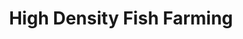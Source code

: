 ---
templateKey: index-page
title: High Density Fish Farming
image: /img/farm_main.jpg
heading: High Density Fish Farming
subheading: Support sustainable fish farming with cutting edge technology
mainpitch:
  title: RKS BioFloc
  description: >
    RKS Biofloc is a firm established to improve the environmental control
    over the aquatic animal production. Biofloc culture is an innovative and
    cost-effective technology in which toxic materials to the fish and shellfish
    such as Nitrate, Nitrite, Ammonia can be converted to useful product like proteinaceous feed.
description: >-
  Biofloc is the technology used in aquaculture system with limited or zero water
  exchange under high stocking density, strong aeration and biota formed by biofloc.
intro:
  blurbs:
    - image: /img/bio_cycle.png
      text: >
        Schematic representation of how bioflocs can be implemented in aquaculture systems. (A) Integration of bioflocs within the culture unit by using feed with a relatively low N content and/or the addition of a carbon source. The bioflocs consume inorganic N waste together with the carbon source, thereby producing microbial biomass that can be used as a feed by the animals. (B) Use of a separate bioflocs reactor. The waste water from the culture tank is brought into the biofloc reactor, where a carbon source is added in order to stimulate biofloc growth. The water of the biofloc reactor can be recirculated into the culture tank and/or bioflocs can be harvested and used as a supplementary feed.
    - image: /img/coffee-gear.png
      text: >
        We offer a small, but carefully curated selection of brewing gear and
        tools for every taste and experience level. No matter if you roast your
        own beans or just bought your first french press, you’ll find a gadget
        to fall in love with in our shop.
    - image: /img/tutorials.png
      text: >
        Love a great cup of coffee, but never knew how to make one? Bought a
        fancy new Chemex but have no clue how to use it? Don't worry, we’re here
        to help. You can schedule a custom 1-on-1 consultation with our baristas
        to learn anything you want to know about coffee roasting and brewing.
        Email us or call the store for details.
    - image: /img/meeting-space.png
      text: >
        We believe that good coffee has the power to bring people together.
        That’s why we decided to turn a corner of our shop into a cozy meeting
        space where you can hang out with fellow coffee lovers and learn about
        coffee making techniques. All of the artwork on display there is for
        sale. The full price you pay goes to the artist.
  heading: What we offer
  description: >
    Kaldi is the ultimate spot for coffee lovers who want to learn about their
    java’s origin and support the farmers that grew it. We take coffee
    production, roasting and brewing seriously and we’re glad to pass that
    knowledge to anyone. This is an edit via identity...
main:
  heading: Great coffee with no compromises
  description: >
    We hold our coffee to the highest standards from the shrub to the cup.
    That’s why we’re meticulous and transparent about each step of the coffee’s
    journey. We personally visit each farm to make sure the conditions are
    optimal for the plants, farmers and the local environment.
  image1:
    alt: A close-up of a paper filter filled with ground coffee
    image: /img/products-grid3.jpg
  image2:
    alt: A green cup of a coffee on a wooden table
    image: /img/products-grid2.jpg
  image3:
    alt: Coffee beans
    image: /img/products-grid1.jpg
---